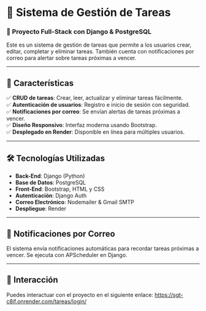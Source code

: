 # 📌 Sistema de Gestión de Tareas

### 🚀 Proyecto Full-Stack con Django & PostgreSQL

Este es un sistema de gestión de tareas que permite a los usuarios crear, editar, completar y eliminar tareas. También cuenta con notificaciones por correo para alertar sobre tareas próximas a vencer.

---
## 📖 Características
✅ **CRUD de tareas**: Crear, leer, actualizar y eliminar tareas fácilmente.  
✅ **Autenticación de usuarios**: Registro e inicio de sesión con seguridad.  
✅ **Notificaciones por correo**: Se envían alertas de tareas próximas a vencer.  
✅ **Diseño Responsivo**: Interfaz moderna usando Bootstrap.  
✅ **Desplegado en Render**: Disponible en línea para múltiples usuarios.  

---
## 🛠 Tecnologías Utilizadas

- **Back-End**: Django (Python)
- **Base de Datos**: PostgreSQL
- **Front-End**: Bootstrap, HTML y CSS
- **Autenticación**: Django Auth
- **Correo Electrónico**: Nodemailer & Gmail SMTP
- **Despliegue**: Render

---
## 📩 Notificaciones por Correo
El sistema envía notificaciones automáticas para recordar tareas próximas a vencer. Se ejecuta con APScheduler en Django.

---
## 🤖 Interacción
Puedes interactuar con el proyecto en el siguiente enlace:
https://sgt-c8if.onrender.com/tareas/login/